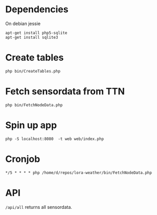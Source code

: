 
# Dependencies

On debian jessie

    apt-get install php5-sqlite
    apt-get install sqlite3

# Create tables

    php bin/CreateTables.php

# Fetch sensordata from TTN

    php bin/FetchNodeData.php

# Spin up app

    php -S localhost:8080  -t web web/index.php

# Cronjob

    */5 * * * * php /home/d/repos/lora-weather/bin/FetchNodeData.php

# API

`/api/all` returns all sensordata.
